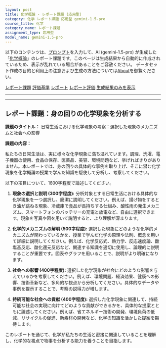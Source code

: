 ```yaml
---
layout: post
title: 化学概論 - レポート課題 (応用型)
category: 化学 レポート課題 応用型 gemini-1.5-pro
course_title: 化学
category_name: レポート課題
assignment_type: 応用型
model_name: gemini-1.5-pro
---
```


以下のコンテンツは、[プロンプト](http://127.0.0.1:8000/generated/化学/gemini-1.5-pro/prompt_レポート課題-応用型.md)を入力して、AI (gemini-1.5-pro) が生成した「[化学概論](/contents/化学/)」のレポート課題です。このページは生成結果から自動的に作成されているため、表示が乱れている場合があることをご容赦ください。
データセット作成の目的と利用上の注意および生成の方法については[About](/About)を御覧ください。

[レポート課題](../レポート課題-応用型)
[評価基準](../評価基準-応用型)
[レポート](../レポート-応用型)
[レポート評価](../レポート評価-応用型)
[生成結果のみを表示](http://127.0.0.1:8000/generated/化学/gemini-1.5-pro/レポート課題-応用型.md)
  

***
***
  
## レポート課題：身の回りの化学現象を分析する

**課題のタイトル：**  日常生活における化学現象の考察：選択した現象のメカニズムと社会への影響

**課題の内容：**

私たちの日常生活は、実に様々な化学現象に満ち溢れています。調理、洗濯、電子機器の使用、食品の保存、医薬品、美容、環境問題など、挙げればきりがありません。本レポートでは、身の回りの具体的な事例を取り上げ、そこに潜む化学現象を化学概論の授業で学んだ知識を駆使して分析し、考察してください。

以下の項目について、1600字程度で論述してください。

1. **現象の選択と説明 (300字程度):**  分析対象とする日常生活における具体的な化学現象を一つ選択し、簡潔に説明してください。例えば、揚げ物をするとき油が跳ねる現象、冷蔵庫で食品が長持ちする仕組み、酸性雨の発生メカニズム、スマートフォンのバッテリーの充電と放電など、自由に選択できます。現象を写真や図を用いて説明すると、より理解が深まります。

2. **化学的メカニズムの解明 (500字程度):** 選択した現象にどのような化学的メカニズムが関わっているかを、授業で学んだ化学の原理や法則、概念を用いて詳細に説明してください。例えば、化学反応式、熱力学、反応速度論、酸塩基反応、酸化還元反応など、関連する知識を適切に使用し、論理的に説明することが重要です。図表やグラフを用いることで、説明がより明確になります。

3. **社会への影響 (400字程度):**  選択した化学現象が社会にどのような影響を与えているかを考察してください。例えば、環境問題、経済効果、健康への影響、技術革新など、多角的な視点から分析してください。具体的なデータや事例を提示することで、考察の説得力が増します。

4. **持続可能な社会への貢献 (400字程度):** 選択した化学現象に関連して、持続可能な社会の実現に向けてどのような貢献ができるかを、具体的な提案とともに論述してください。例えば、省エネルギー技術の開発、環境負荷の低減、リサイクルの促進、新素材の開発など、化学の知識を活かした提案を期待します。


このレポートを通じて、化学が私たちの生活と密接に関連していることを理解し、化学的な視点で物事を分析する能力を養うことを目指します。

